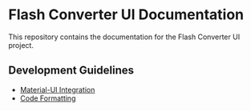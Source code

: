 # Flash Converter UI Documentation

This repository contains the documentation for the Flash Converter UI project.

## Development Guidelines

- [Material-UI Integration](dev/material-ui-integration.md)
- [Code Formatting](dev/code-formatting.md)
